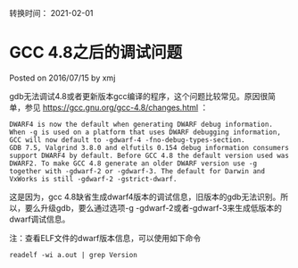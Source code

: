 转换时间： 2021-02-01

# GCC 4.8之后的调试问题
Posted on 2016/07/15 by xmj	

gdb无法调试4.8或者更新版本gcc编译的程序，这个问题比较常见。原因很简单，参见 https://gcc.gnu.org/gcc-4.8/changes.html ：
```
DWARF4 is now the default when generating DWARF debug information. When -g is used on a platform that uses DWARF debugging information, GCC will now default to -gdwarf-4 -fno-debug-types-section.
GDB 7.5, Valgrind 3.8.0 and elfutils 0.154 debug information consumers support DWARF4 by default. Before GCC 4.8 the default version used was DWARF2. To make GCC 4.8 generate an older DWARF version use -g together with -gdwarf-2 or -gdwarf-3. The default for Darwin and VxWorks is still -gdwarf-2 -gstrict-dwarf.
```
这是因为，gcc 4.8缺省生成dwarf4版本的调试信息，旧版本的gdb无法识别。所以，要么升级gdb，要么通过选项-g -gdwarf-2或者-gdwarf-3来生成低版本的dwarf调试信息。

注：查看ELF文件的dwarf版本信息，可以使用如下命令
```
readelf -wi a.out | grep Version
```
